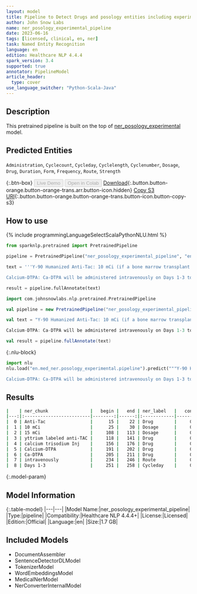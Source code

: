 ```yaml
---
layout: model
title: Pipeline to Detect Drugs and posology entities including experimental drugs and cycles (ner_posology_experimental)
author: John Snow Labs
name: ner_posology_experimental_pipeline
date: 2023-06-16
tags: [licensed, clinical, en, ner]
task: Named Entity Recognition
language: en
edition: Healthcare NLP 4.4.4
spark_version: 3.4
supported: true
annotator: PipelineModel
article_header:
  type: cover
use_language_switcher: "Python-Scala-Java"
---
```


## Description

This pretrained pipeline is built on the top of [ner_posology_experimental](https://nlp.johnsnowlabs.com/2021/09/01/ner_posology_experimental_en.html) model.

## Predicted Entities

`Administration`, `Cyclecount`, `Cycleday`, `Cyclelength`, `Cyclenumber`, `Dosage`, `Drug`, `Duration`, `Form`, `Frequency`, `Route`, `Strength`



{:.btn-box}
<button class="button button-orange" disabled>Live Demo</button>
<button class="button button-orange" disabled>Open in Colab</button>
[Download](https://s3.amazonaws.com/auxdata.johnsnowlabs.com/clinical/models/ner_posology_experimental_pipeline_en_4.4.4_3.4_1686929780395.zip){:.button.button-orange.button-orange-trans.arr.button-icon.hidden}
[Copy S3 URI](s3://auxdata.johnsnowlabs.com/clinical/models/ner_posology_experimental_pipeline_en_4.4.4_3.4_1686929780395.zip){:.button.button-orange.button-orange-trans.button-icon.button-copy-s3}

## How to use

<div class="tabs-box" markdown="1">
{% include programmingLanguageSelectScalaPythonNLU.html %}

```python
from sparknlp.pretrained import PretrainedPipeline

pipeline = PretrainedPipeline("ner_posology_experimental_pipeline", "en", "clinical/models")

text = '''Y-90 Humanized Anti-Tac: 10 mCi (if a bone marrow transplant was part of the patient's previous therapy) or 15 mCi of yttrium labeled anti-TAC; followed by calcium trisodium Inj (Ca DTPA)..

Calcium-DTPA: Ca-DTPA will be administered intravenously on Days 1-3 to clear the radioactive agent from the body.'''

result = pipeline.fullAnnotate(text)
```
```scala
import com.johnsnowlabs.nlp.pretrained.PretrainedPipeline

val pipeline = new PretrainedPipeline("ner_posology_experimental_pipeline", "en", "clinical/models")

val text = "Y-90 Humanized Anti-Tac: 10 mCi (if a bone marrow transplant was part of the patient's previous therapy) or 15 mCi of yttrium labeled anti-TAC; followed by calcium trisodium Inj (Ca DTPA)..

Calcium-DTPA: Ca-DTPA will be administered intravenously on Days 1-3 to clear the radioactive agent from the body."

val result = pipeline.fullAnnotate(text)
```


{:.nlu-block}
```python
import nlu
nlu.load("en.med_ner.posology_experimental.pipeline").predict("""Y-90 Humanized Anti-Tac: 10 mCi (if a bone marrow transplant was part of the patient's previous therapy) or 15 mCi of yttrium labeled anti-TAC; followed by calcium trisodium Inj (Ca DTPA)..

Calcium-DTPA: Ca-DTPA will be administered intravenously on Days 1-3 to clear the radioactive agent from the body.""")
```

</div>



## Results

```bash
|    | ner_chunk                |   begin |   end | ner_label   |   confidence |
|---:|:-------------------------|--------:|------:|:------------|-------------:|
|  0 | Anti-Tac                 |      15 |    22 | Drug        |     0.8797   |
|  1 | 10 mCi                   |      25 |    30 | Dosage      |     0.5403   |
|  2 | 15 mCi                   |     108 |   113 | Dosage      |     0.6266   |
|  3 | yttrium labeled anti-TAC |     118 |   141 | Drug        |     0.9122   |
|  4 | calcium trisodium Inj    |     156 |   176 | Drug        |     0.397533 |
|  5 | Calcium-DTPA             |     191 |   202 | Drug        |     0.9794   |
|  6 | Ca-DTPA                  |     205 |   211 | Drug        |     0.9544   |
|  7 | intravenously            |     234 |   246 | Route       |     0.9518   |
|  8 | Days 1-3                 |     251 |   258 | Cycleday    |     0.83325  |
```

{:.model-param}
## Model Information

{:.table-model}
|---|---|
|Model Name:|ner_posology_experimental_pipeline|
|Type:|pipeline|
|Compatibility:|Healthcare NLP 4.4.4+|
|License:|Licensed|
|Edition:|Official|
|Language:|en|
|Size:|1.7 GB|

## Included Models

- DocumentAssembler
- SentenceDetectorDLModel
- TokenizerModel
- WordEmbeddingsModel
- MedicalNerModel
- NerConverterInternalModel